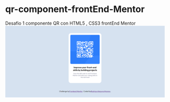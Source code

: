 # qr-component-frontEnd-Mentor
Desafio 1 componente  QR con HTML5 , CSS3 frontEnd Mentor
![alt text](https://github.com/RodrigoRA03/qr-component-frontEnd-Mentor/blob/main/assets/Frontend-Mentor-QR-code-component.png)
